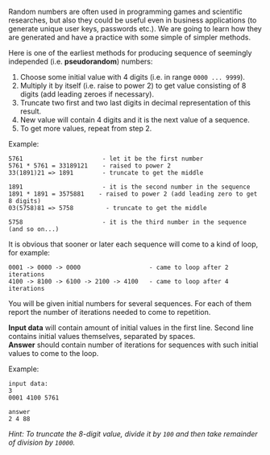 Random numbers are often used in programming games and scientific researches, but also they could be useful even
in business applications (to generate unique user keys, passwords etc.). We are going to learn how they are
generated and have a practice with some simple of simpler methods.

Here is one of the earliest methods for producing sequence of seemingly independed (i.e. **pseudorandom**) numbers:

1. Choose some initial value with 4 digits (i.e. in range `0000 ... 9999`).
2. Multiply it by itself (i.e. raise to power 2) to get value consisting of 8 digits (add leading zeroes if necessary).
3. Truncate two first and two last digits in decimal representation of this result.
4. New value will contain 4 digits and it is the next value of a sequence.
5. To get more values, repeat from step 2.

Example:

    5761                      - let it be the first number
	5761 * 5761 = 33189121    - raised to power 2
	33(1891)21 => 1891        - truncate to get the middle
	
	1891                      - it is the second number in the sequence
	1891 * 1891 = 3575881    - raised to power 2 (add leading zero to get 8 digits)
	03(5758)81 => 5758         - truncate to get the middle
	
	5758                      - it is the third number in the sequence (and so on...)

It is obvious that sooner or later each sequence will come to a kind of loop, for example:

    0001 -> 0000 -> 0000                   - came to loop after 2 iterations
	4100 -> 8100 -> 6100 -> 2100 -> 4100   - came to loop after 4 iterations

You will be given initial numbers for several sequences. For each of them report the number of iterations needed to
come to repetition.

**Input data** will contain amount of initial values in the first line. Second line contains initial values themselves,
separated by spaces.  
**Answer** should contain number of iterations for sequences with such initial values to come to the loop.

Example:

    input data:
	3
	0001 4100 5761
	
	answer
	2 4 88

*Hint: To truncate the 8-digit value, divide it by `100` and then take remainder of division by `10000`.*
	